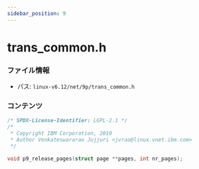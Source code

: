 ```yaml
---
sidebar_position: 9
---
```

# trans_common.h

### ファイル情報

- パス: `linux-v6.12/net/9p/trans_common.h`

### コンテンツ

```h
/* SPDX-License-Identifier: LGPL-2.1 */
/*
 * Copyright IBM Corporation, 2010
 * Author Venkateswararao Jujjuri <jvrao@linux.vnet.ibm.com>
 */

void p9_release_pages(struct page **pages, int nr_pages);

```
